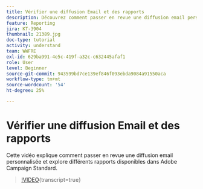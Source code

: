 ```yaml
---
title: Vérifier une diffusion Email et des rapports
description: Découvrez comment passer en revue une diffusion email personnalisée et explorer les différents rapports disponibles dans Adobe Campaign Standard.
feature: Reporting
jira: KT-3904
thumbnail: 21389.jpg
doc-type: tutorial
activity: understand
team: WWFRE
exl-id: 629ba991-4e5c-419f-a32c-c632445afaf1
role: User
level: Beginner
source-git-commit: 943599bd7ce139ef846f093ebda9084a91550aca
workflow-type: tm+mt
source-wordcount: '54'
ht-degree: 25%

---
```


# Vérifier une diffusion Email et des rapports

Cette vidéo explique comment passer en revue une diffusion email personnalisée et explore différents rapports disponibles dans Adobe Campaign Standard.

>[!VIDEO](https://video.tv.adobe.com/v/21389?learn=on){transcript=true}
